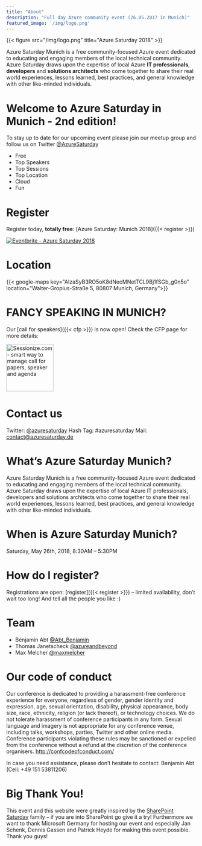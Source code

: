 ```yaml
---
title: "About"
description: "Full day Azure community event (26.05.2017 in Munich)"
featured_image: '/img/logo.png'
---
```

{{< figure src="/img/logo.png" title="Azure Saturday 2018" >}}

Azure Saturday Munich is a free community-focused Azure event dedicated to educating and engaging members of the local technical community. Azure Saturday draws upon the expertise of local Azure **IT professionals**, **developers** and **solutions architects** who come together to share their real world experiences, lessons learned, best practices, and general knowledge with other like-minded individuals.

# Welcome to Azure Saturday in Munich - 2nd edition!
To stay up to date for our upcoming event​ ​please join our meetup group and follow us on Twitter [@AzureSaturday](https://twitter.com/azuresaturday)

- Free
- Top Speakers
- Top Sessions
- Top Location
- Cloud
- Fun

# Register

Register today, **totally free**: [Azure Saturday: Munich 2018]({{< register >}})

<a href="https://www.eventbrite.de/e/azure-saturday-2018-registration-42274723837?ref=ebtn" target="_blank"><img src="https://www.eventbrite.de/custombutton?eid=42274723837" alt="Eventbrite - Azure Saturday 2018" /></a>

# Location

{{< google-maps key="AIzaSyB3RO5oK8dNecMNetTCL9Bj1fSGb_g0n5o" location="Walter-Gropius-Straße 5, 80807 Munich, Germany">}} 

# FANCY SPEAKING IN MUNICH?
Our [call for speakers]({{< cfp >}}) is now open! Check the CFP page for more details:

<a href="https://sessionize.com/azure-saturday-2018"><img width="125" height="125" style="width: 125px !important;" src="https://sessionize.com/Assets/buttons/sessionize--button-125x125.png" alt="Sessionize.com - smart way to manage call for papers, speaker and agenda"></a>
​​
# Contact us
Twitter: [@azuresaturday](https://twitter.com/azuresaturday)
Hash Tag: #azuresaturday
Mail: contact@azuresaturday.de

# What’s Azure Saturday Munich?
​Azure Saturday Munich is a free community-focused Azure event dedicated to educating and engaging members of the local technical community. Azure Saturday draws upon the expertise of local Azure IT professionals, developers and solutions architects who come together to share their real world experiences, lessons learned, best practices, and general knowledge with other like-minded individuals.

# When is Azure Saturday Munich?
Saturday, May 26th, 2018, 8:30AM – 5:3​0PM

# How do I register?
Registrations are open: [register​]({{< register >}}) – limited availability, don’t wait too long! And tell all the people you like :)

# Team

- Benjamin Abt [@Abt_Benjamin](https://twitter.com/abt_benjamin)
- Thomas Janetscheck  [@azureandbeyond](https://twitter.com/azureandbeyond)
- Max Melcher [@maxmelcher](https://twitter.com/maxmelcher)

# Our code of conduct
Our conference is dedicated to providing a harassment-free conference experience for everyone, regardless of gender, gender identity and expression, age, sexual orientation, disability, physical appearance, body size, race, ethnicity, religion (or lack thereof), or technology choices. We do not tolerate harassment of conference participants in any form. Sexual language and imagery is not appropriate for any conference venue, including talks, workshops, parties, Twitter and other online media. Conference participants violating these rules may be sanctioned or expelled from the conference without a refund at the discretion of the conference organisers. http://confcodeofconduct.com/

In case you need assistance, please don’t hesitate to contact: Benjamin Abt (Cell: +49 151 53811206)

# Big Thank You! 
This event and this website were greatly inspired by the [SharePoint Saturday](https://spsevents.org) family – if you are into SharePoint go give it a try! Furthermore we want to thank Microsoft Germany for hosting our event and especially Jan Schenk, Dennis Gassen and Patrick Heyde for making this event possible. Thank you guys!